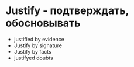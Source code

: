# Justify - подтверждать, обосновывать

- justified by evidence
- Justify by signature
- Justify by facts
- justifyed doubts

